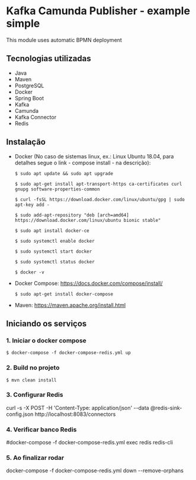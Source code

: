 # Kafka Camunda Publisher - example simple

This module uses automatic BPMN deployment

## Tecnologias utilizadas

- Java
- Maven
- PostgreSQL
- Docker
- Spring Boot
- Kafka
- Camunda
- Kafka Connector
- Redis

## Instalação

- Docker (No caso de sistemas linux, ex.: Linux Ubuntu 18.04, para detalhes segue o link - compose install - na 
descrição): 

    ```
    $ sudo apt update && sudo apt upgrade
    
    $ sudo apt-get install apt-transport-https ca-certificates curl gnupg software-properties-common
    
    $ curl -fsSL https://download.docker.com/linux/ubuntu/gpg | sudo apt-key add -
    
    $ sudo add-apt-repository "deb [arch=amd64] https://download.docker.com/linux/ubuntu bionic stable"
    
    $ sudo apt install docker-ce
    
    $ sudo systemctl enable docker
    
    $ sudo systemctl start docker
    
    $ sudo systemctl status docker
    
    $ docker -v
    ```
- Docker Compose: https://docs.docker.com/compose/install/

    ```
    $ sudo apt-get install docker-compose
    ```
- Maven: https://maven.apache.org/install.html

## Iniciando os serviços

### 1. Iniciar o docker compose

```
$ docker-compose -f docker-compose-redis.yml up
```

### 2. Build no projeto

```
$ mvn clean install
```


### 3. Configurar Redis
curl -s -X POST -H 'Content-Type: application/json' --data @redis-sink-config.json http://localhost:8083/connectors


### 4. Verificar banco Redis
#docker-compose -f docker-compose-redis.yml exec redis redis-cli

### 5. Ao finalizar rodar
docker-compose -f docker-compose-redis.yml down --remove-orphans

